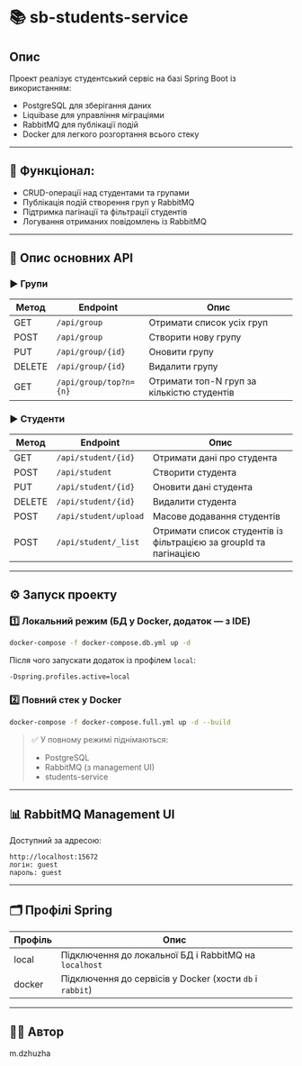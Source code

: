
# 📚 sb-students-service

## Опис
Проект реалізує студентський сервіс на базі Spring Boot із використанням:
- PostgreSQL для зберігання даних
- Liquibase для управління міграціями
- RabbitMQ для публікації подій
- Docker для легкого розгортання всього стеку

---

## 🚀 Функціонал:
- CRUD-операції над студентами та групами
- Публікація подій створення груп у RabbitMQ
- Підтримка пагінації та фільтрації студентів
- Логування отриманих повідомлень із RabbitMQ

---

## 📜 Опис основних API

### ▶️ **Групи**
| Метод         | Endpoint               | Опис                                    |
|---------------|------------------------|-----------------------------------------|
| GET           | `/api/group`           | Отримати список усіх груп               |
| POST          | `/api/group`           | Створити нову групу                     |
| PUT           | `/api/group/{id}`      | Оновити групу                           |
| DELETE        | `/api/group/{id}`      | Видалити групу                          |
| GET           | `/api/group/top?n={n}` | Отримати топ-N груп за кількістю студентів |

### ▶️ **Студенти**
| Метод         | Endpoint                       | Опис                                                           |
|---------------|--------------------------------|----------------------------------------------------------------|
| GET           | `/api/student/{id}`            | Отримати дані про студента                                     |
| POST          | `/api/student`                 | Створити студента                                              |
| PUT           | `/api/student/{id}`            | Оновити дані студента                                          |
| DELETE        | `/api/student/{id}`            | Видалити студента                                              |
| POST          | `/api/student/upload`          | Масове додавання студентів                                      |
| POST          | `/api/student/_list`           | Отримати список студентів із фільтрацією за groupId та пагінацією |

---

## ⚙️ Запуск проекту

### 1️⃣ **Локальний режим (БД у Docker, додаток — з IDE)**
```bash
docker-compose -f docker-compose.db.yml up -d
```
Після чого запускати додаток із профілем `local`:
```
-Dspring.profiles.active=local
```

### 2️⃣ **Повний стек у Docker**
```bash
docker-compose -f docker-compose.full.yml up -d --build
```

> ✅ У повному режимі піднімаються:
> - PostgreSQL
> - RabbitMQ (з management UI)
> - students-service

---

## 📊 RabbitMQ Management UI
Доступний за адресою:
```
http://localhost:15672
логін: guest
пароль: guest
```

---

## 🗂 Профілі Spring
| Профіль  | Опис                                                |
|----------|-----------------------------------------------------|
| local    | Підключення до локальної БД і RabbitMQ на `localhost` |
| docker   | Підключення до сервісів у Docker (хости `db` і `rabbit`) |

---

## 👨‍💻 Автор
m.dzhuzha
